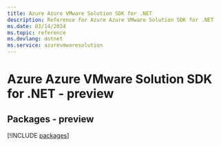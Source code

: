 ```yaml
---
title: Azure Azure VMware Solution SDK for .NET
description: Reference for Azure Azure VMware Solution SDK for .NET
ms.date: 03/14/2024
ms.topic: reference
ms.devlang: dotnet
ms.service: azurevmwaresolution
---
```

# Azure Azure VMware Solution SDK for .NET - preview
## Packages - preview
[!INCLUDE [packages](azure-vmware-solution-index.md)]